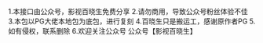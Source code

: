 1.本接口由公众号，影视百晓生免费分享
2.请勿商用，导致公众号粉丝体验不佳
3.本包以PG大佬本地包为底包，进行复刻
4.百晓生只是搬运工，感谢原作者PG
5.如有侵权，联系删除
6.欢迎关注公众号
公众号【影视百晓生】
